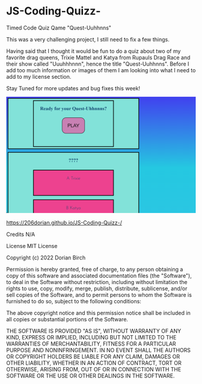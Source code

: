 # JS-Coding-Quizz-
Timed Code Quiz Qame  "Quest-Uuhhnns"

This was a very challenging project, I still need to fix a few things.  

Having said that I thought it would be fun to do a quiz about two of my favorite drag queens, Trixie Mattel and Katya from Rupauls Drag Race and their show called "Uuuhhhnnn", hence the title "Quest-Uuhhnns".  Before I add too much information or images of them I am looking into what I need to add to my license section. 

Stay Tuned for more updates and bug fixes this week!

<img src="/images/Quest-Uuhhnns quiz.png">

https://206dorian.github.io/JS-Coding-Quizz-/

Credits
N/A

License
MIT License

Copyright (c) 2022 Dorian Birch

Permission is hereby granted, free of charge, to any person obtaining a copy of this software and associated documentation files (the "Software"), to deal in the Software without restriction, including without limitation the rights to use, copy, modify, merge, publish, distribute, sublicense, and/or sell copies of the Software, and to permit persons to whom the Software is furnished to do so, subject to the following conditions:

The above copyright notice and this permission notice shall be included in all copies or substantial portions of the Software.

THE SOFTWARE IS PROVIDED "AS IS", WITHOUT WARRANTY OF ANY KIND, EXPRESS OR IMPLIED, INCLUDING BUT NOT LIMITED TO THE WARRANTIES OF MERCHANTABILITY, FITNESS FOR A PARTICULAR PURPOSE AND NONINFRINGEMENT. IN NO EVENT SHALL THE AUTHORS OR COPYRIGHT HOLDERS BE LIABLE FOR ANY CLAIM, DAMAGES OR OTHER LIABILITY, WHETHER IN AN ACTION OF CONTRACT, TORT OR OTHERWISE, ARISING FROM, OUT OF OR IN CONNECTION WITH THE SOFTWARE OR THE USE OR OTHER DEALINGS IN THE SOFTWARE.
